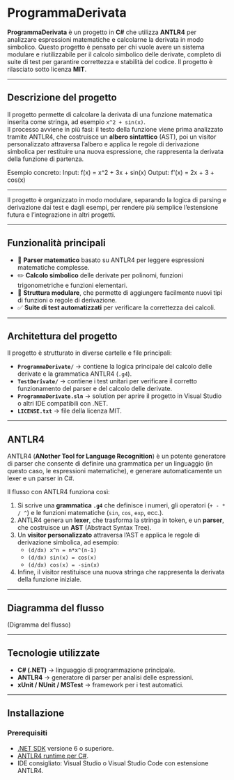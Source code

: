 # ProgrammaDerivata

**ProgrammaDerivata** è un progetto in **C#** che utilizza **ANTLR4** per analizzare espressioni matematiche e calcolarne la derivata in modo simbolico. Questo progetto è pensato per chi vuole avere un sistema modulare e riutilizzabile per il calcolo simbolico delle derivate, completo di suite di test per garantire correttezza e stabilità del codice. Il progetto è rilasciato sotto licenza **MIT**.

---

## Descrizione del progetto

Il progetto permette di calcolare la derivata di una funzione matematica inserita come stringa, ad esempio `x^2 + sin(x)`.  
Il processo avviene in più fasi: il testo della funzione viene prima analizzato tramite ANTLR4, che costruisce un **albero sintattico** (AST), poi un visitor personalizzato attraversa l’albero e applica le regole di derivazione simbolica per restituire una nuova espressione, che rappresenta la derivata della funzione di partenza.

Esempio concreto:
Input: f(x) = x^2 + 3x + sin(x)
Output: f'(x) = 2x + 3 + cos(x)

---

Il progetto è organizzato in modo modulare, separando la logica di parsing e derivazione dai test e dagli esempi, per rendere più semplice l’estensione futura e l’integrazione in altri progetti.

---

## Funzionalità principali

- 📘 **Parser matematico** basato su ANTLR4 per leggere espressioni matematiche complesse.  
- ✏️ **Calcolo simbolico** delle derivate per polinomi, funzioni trigonometriche e funzioni elementari.  
- 🧩 **Struttura modulare**, che permette di aggiungere facilmente nuovi tipi di funzioni o regole di derivazione.  
- ✅ **Suite di test automatizzati** per verificare la correttezza dei calcoli.  

---

## Architettura del progetto

Il progetto è strutturato in diverse cartelle e file principali:

- **`ProgrammaDerivate/`** → contiene la logica principale del calcolo delle derivate e la grammatica ANTLR4 (`.g4`).  
- **`TestDerivate/`** → contiene i test unitari per verificare il corretto funzionamento del parser e del calcolo delle derivate.  
- **`ProgrammaDerivate.sln`** → solution per aprire il progetto in Visual Studio o altri IDE compatibili con .NET.  
- **`LICENSE.txt`** → file della licenza MIT.  

---

## ANTLR4

ANTLR4 (**ANother Tool for Language Recognition**) è un potente generatore di parser che consente di definire una grammatica per un linguaggio (in questo caso, le espressioni matematiche), e generare automaticamente un lexer e un parser in C#.  

Il flusso con ANTLR4 funziona così:  

1. Si scrive una **grammatica `.g4`** che definisce i numeri, gli operatori (`+ - * / ^`) e le funzioni matematiche (`sin`, `cos`, `exp`, ecc.).  
2. ANTLR4 genera un **lexer**, che trasforma la stringa in token, e un **parser**, che costruisce un **AST** (Abstract Syntax Tree).  
3. Un **visitor personalizzato** attraversa l’AST e applica le regole di derivazione simbolica, ad esempio:  
   - `(d/dx) x^n = n*x^(n-1)`  
   - `(d/dx) sin(x) = cos(x)`  
   - `(d/dx) cos(x) = -sin(x)`  
4. Infine, il visitor restituisce una nuova stringa che rappresenta la derivata della funzione iniziale.  

---
## Diagramma del flusso
(Digramma del flusso) 

---
## Tecnologie utilizzate

- **C# (.NET)** → linguaggio di programmazione principale.  
- **ANTLR4** → generatore di parser per analisi delle espressioni.  
- **xUnit / NUnit / MSTest** → framework per i test automatici.

---

## Installazione

### Prerequisiti

- [.NET SDK](https://dotnet.microsoft.com/) versione 6 o superiore.  
- [ANTLR4 runtime per C#](https://www.antlr.org/).  
- IDE consigliato: Visual Studio o Visual Studio Code con estensione ANTLR4.

